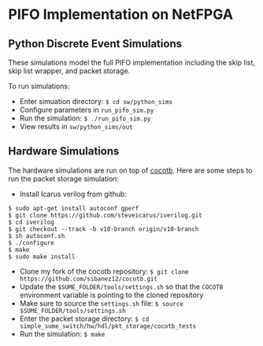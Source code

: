 
PIFO Implementation on NetFPGA
==============================

Python Discrete Event Simulations
----------------------------------

These simulations model the full PIFO implementation including the skip list,
skip list wrapper, and packet storage.

To run simulations:

* Enter simuation directory: `$ cd sw/python_sims`
* Configure parameters in `run_pifo_sim.py`
* Run the simulation: `$ ./run_pifo_sim.py`
* View results in `sw/python_sims/out`

Hardware Simulations
--------------------

The hardware simulations are run on top of [cocotb](https://cocotb.readthedocs.io/en/latest/introduction.html). Here are some steps to run the packet storage simulation:

* Install Icarus verilog from github:
```
$ sudo apt-get install autoconf gperf
$ git clone https://github.com/steveicarus/iverilog.git
$ cd iverilog
$ git checkout --track -b v10-branch origin/v10-branch
$ sh autoconf.sh
$ ./configure
$ make
$ sudo make install
```

* Clone my fork of the cocotb repository: `$ git clone https://github.com/sibanez12/cocotb.git`
* Update the `$SUME_FOLDER/tools/settings.sh` so that the `COCOTB` environment variable is pointing to the cloned repository
* Make sure to source the `settings.sh` file: `$ source $SUME_FOLDER/tools/settings.sh`
* Enter the packet storage directory: `$ cd simple_sume_switch/hw/hdl/pkt_storage/cocotb_tests`
* Run the simulation: `$ make`



